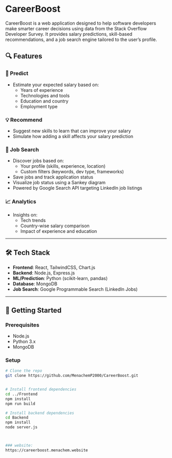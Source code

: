 # CareerBoost

CareerBoost is a web application designed to help software developers make smarter career decisions using data from the Stack Overflow Developer Survey. It provides salary predictions, skill-based recommendations, and a job search engine tailored to the user’s profile.

## 🔍 Features

### 🎯 Predict
- Estimate your expected salary based on:
  - Years of experience
  - Technologies and tools
  - Education and country
  - Employment type

### 💡 Recommend
- Suggest new skills to learn that can improve your salary
- Simulate how adding a skill affects your salary prediction

### 🧭 Job Search
- Discover jobs based on:
  - Your profile (skills, experience, location)
  - Custom filters (keywords, dev type, frameworks)
- Save jobs and track application status
- Visualize job status using a Sankey diagram
- Powered by Google Search API targeting LinkedIn job listings

### 📈 Analytics
- Insights on:
  - Tech trends
  - Country-wise salary comparison
  - Impact of experience and education

---

## 🛠 Tech Stack

- **Frontend**: React, TailwindCSS, Chart.js
- **Backend**: Node.js, Express.js
- **ML/Prediction**: Python (scikit-learn, pandas)
- **Database**: MongoDB
- **Job Search**: Google Programmable Search (LinkedIn Jobs)

---

## 🚀 Getting Started

### Prerequisites

- Node.js
- Python 3.x
- MongoDB

### Setup

```bash
# Clone the repo
git clone https://github.com/MenachemP2000/CareerBoost.git


# Install frontend dependencies
cd ../Frontend
npm install
npm run build

# Install backend dependencies
cd Backend
npm install
node server.js



### website:
https://careerboost.menachem.website
